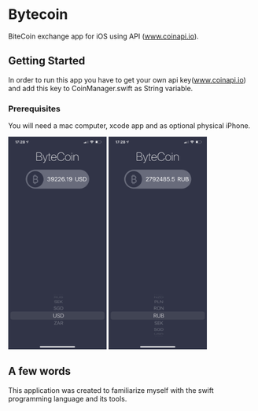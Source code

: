 # Bytecoin

BiteCoin exchange app for iOS using API (www.coinapi.io).

## Getting Started

In order to run this app you have to get your own api key(www.coinapi.io) and add this key to CoinManager.swift as String variable.

### Prerequisites

You will need a mac computer, xcode app and as optional physical iPhone.


<div align="left">
    <img src="https://github.com/VladimirZhdanov/Bytecoin/blob/main/images/IMG_0307.PNG" width="200px"</img> 
    <img src="https://github.com/VladimirZhdanov/Bytecoin/blob/main/images/IMG_0308.PNG" width="200px"</img> 
</div>

## A few words

This application was created to familiarize myself with the swift programming language and its tools.
